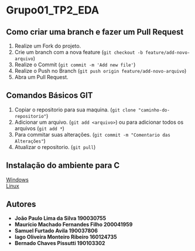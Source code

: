 # Grupo01_TP2_EDA

## Como criar uma branch e fazer um Pull Request

1. Realize um Fork do projeto.
2. Crie um branch com a nova feature (`git checkout -b feature/add-novo-arquivo`)
3. Realize o Commit (`git commit -m 'Add new file'`)
4. Realize o Push no Branch (`git push origin feature/add-novo-arquivo`)
5. Abra um Pull Request.

## Comandos Básicos GIT

1. Copiar o repositorio para sua maquina.
(`git clone "caminho-do-repositorio"`)
2. Adicionar um arquivo.
(`git add <arquivo>`) ou para adicionar todos os arquivos (`git add *`)
3. Para commitar suas alterações.
(`git commit -m "Comentario das Alterações"`)
4. Atualizar o repositorio.
(`git pull`)

## Instalação do ambiente para C 
[Windows](https://github.com/jpaulohe4rt/c4noobs/blob/master/src/2-Ambiente/2-Ambiente-windows.md)
<br/>
[Linux](https://github.com/jpaulohe4rt/c4noobs/blob/master/src/2-Ambiente/3-Ambiente-linux.md)

## Autores
- **João Paulo Lima da Silva 190030755**
- **Maurício Machado Fernandes Filho 200041959**
- **Samuel Furtado Avila 190037806** 
- **Iago Oliveira Monteiro Ribeiro 160124735**
- **Bernado Chaves Pissutti 190103302**
